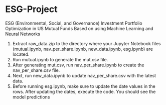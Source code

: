 # ESG-Project
ESG (Environmental, Social, and Governance) Investment Portfolio Optimization in US Mutual Funds  Based on using Machine Learning and Neural Networks
1. Extract raw_data.zip to the directory where your Jupyter Notebook files (mutual.ipynb, nav_per_share.ipynb, new_data.ipynb, esg.ipynb) are located.
2. Run mutual.ipynb to generate the mut.csv file.
3. After generating mut.csv, run nav_per_share.ipynb to create the nav_per_share.csv file.
4. Next, run new_data.ipynb to update nav_per_share.csv with the latest data.
5. Before running esg.ipynb, make sure to update the date values in the rows. After updating the dates, execute the code. You should see the model predictions
